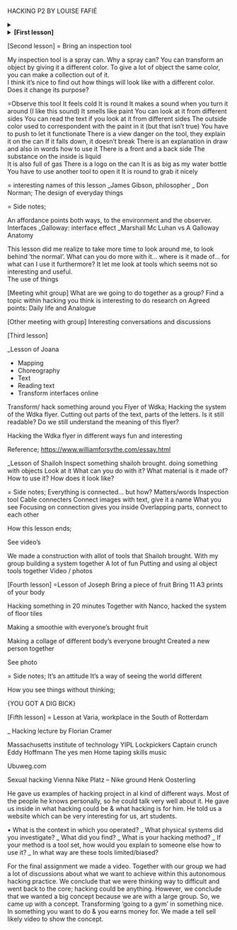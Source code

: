 HACKING P2 BY LOUISE FAFIÉ 

<details> 
<summary>
 </summary>
info
</details>


<details> 
<summary><b>[First lesson]</b></summary>		
 
= introduction and startup of practice 

Introduction of what to expect of the hacking practice.  
Introduction of teachers. 

Teachers; 

•	Shailoh Phillips studiobabel.nl 
•	Joana Chicau joanachicau.com

Both telling about using hacking in their own practice/work (examples): 
Shailoh by creating awareness; using it to make a statement, Joana using it in her choreographies 

=Side notes; 
“Using hacking in a lot of ways” 
“Looking for the boundaries”
“Illegal/Legal” 
“Combining with choreography”

= In groups reading manifesto’s 
Reading A Hacker manifesto [version 4.0] 
^McKenzie Wark

Quotes/ marks of the text 

“Whatever code we hack, be it programming language, poetic language, math or music, curves or colourings, 
we create the possibility of new things entering the world.”

“there are hackers hacking the new out of the old.”

“We do not own what we produce - it owns us.”
“Under the sanction of law”
“The hack as new information is produced out of already existing information. 
This gives the hacker class an interest in its free availability more than in an exclusive right.”

 [Conclusion of the first lesson] 

What is hacking for me?
 
= Hacking is transforming a system. It can be on large scale, but also on small scale. 
It can be something worldwide and far away, but also something personal like your daily life. 

Using a new tool for an action is a hack. Implant something is the body is a hack of nature. 
Using a tool differently than you used to is a hack. 

Hacking is also outside the virtual world.
Hacking is very brought. 
 </details>




[Second lesson] 
= Bring an inspection tool 

My inspection tool is a spray can. Why a spray can? 
You can transform an object by giving it a different color. 
To give a lot of object the same color, you can make a collection out of it.  
I think it’s nice to find out how things will look like with a different color. Does it change its purpose? 
 
=Observe this tool 
It feels cold 
It is round 
It makes a sound when you turn it around
(I like this sound)
It smells like paint
You can look at it from different sides
You can read the text if you look at it from different sides
The outside color used to correspondent with the paint in it (but that isn’t true)
You have to push to let it functionate
There is a view danger on the tool, they explain it on the can
If it falls down, it doesn’t break
There is an explanation in draw and also in words how to use it
There is a front and a back side 
The substance on the inside is liquid  
It is also full of gas
There is a logo on the can
It is as big as my water bottle 
You have to use another tool to open it
It is round to grab it nicely

= interesting names of this lesson 
_James Gibson, philosopher
_ Don Norman; The design of everyday things

= Side notes; 

An affordance points both ways, to the environment and the observer.
Interfaces 
_Galloway: interface effect
_Marshall Mc Luhan vs A Galloway 
Anatomy


This lesson did me realize to take more time to look around me, to look behind ‘the normal’.
What can you do more with it... where is it made of... for what can I use it furthermore? 
It let me look at tools which seems not so interesting and useful.   
The use of things 

[Meeting whit group] 
What are we going to do together as a group? 
Find a topic within hacking you think is interesting to do research on 
Agreed points: Daily life and Analogue 

[Other meeting with group]
Interesting conversations and discussions 





[Third lesson]

_Lesson of Joana 
-	Mapping
-	Choreography 
-	Text 
-	Reading text
-	Transform interfaces online 

Transform/ hack something around you 
Flyer of Wdka; 
Hacking the system of the Wdka flyer. Cutting out parts of the text, parts of the letters.
Is it still readable? Do we still understand the meaning of this flyer? 

Hacking the Wdka flyer in different ways
 fun and interesting 

Reference; https://www.williamforsythe.com/essay.html 

_Lesson of Shailoh 
Inspect something shailoh brought. 
doing something with objects
Look at it 
What can you do with it? 
What material is it made of? 
How to use it?
How does it look like?


= Side notes;
Everything is connected... but how?
Matters/words 
Inspection tool 
Cable connecters 
Connect images with text, give it a name
What you see
Focusing on connection gives you inside
Overlapping parts, connect to each other

How this lesson ends;

See video’s 

We made a construction with allot of tools that Shailoh brought. 
With my group building a system together
A lot of fun
Putting and using al object tools together 
Video / photos 




[Fourth lesson]
=Lesson of Joseph 
Bring a piece of fruit 
Bring 11 A3 prints of your body 

Hacking something in 20 minutes
Together with Nanco, hacked the system of floor tiles  

Making a smoothie with everyone’s brought fruit 

Making a collage of different body’s everyone brought 
Created a new person together 

See photo

= Side notes;
It’s an attitude 
It’s a way of seeing the world different 

How you see things without thinking; 

{YOU GOT A DIG BICK}





[Fifth lesson] 
= Lesson at Varia, workplace in the South of Rotterdam 

_ Hacking lecture by Florian Cramer

Massachusetts institute of technology 
YIPL 
Lockpickers
Captain crunch
Eddy Hoffmann 
The yes men 
Home taping skills music

Ubuweg.com

Sexual hacking
Vienna Nike Platz – Nike ground
Henk Oosterling

He gave us examples of hacking project in al kind of different ways. 
Most of the people he knows personally, so he could talk very well about it. 
He gave us inside in what hacking could be & what hacking is for him. 
He told us a website which can be very interesting for us, art students.  


•	What is the context in which you operated?
_ What physical systems did you investigate?
_ What did you find? 
_ What is your hacking method?
_ If your method is a tool set, how would you explain to someone else how to use it? 
_ In what way are these tools limited/biased?

For the final assignment we made a video. 
Together with our group we had a lot of discussions about what we want to achieve within this autonomous hacking practice.
We conclude that we were thinking way to difficult and went back to the core; hacking could be anything. 
However, we conclude that we wanted a big concept because we are with a large group. So, we came up with a concept. 
Transforming ‘going to a gym’ in something nice. In something you want to do & you earns money for.
We made a tell sell likely video to show the concept. 





